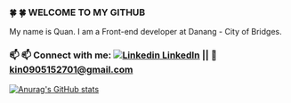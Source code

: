 ### :four_leaf_clover: :four_leaf_clover: WELCOME TO MY GITHUB 
My name is Quan. I am a Front-end developer at Danang - City of Bridges.
### :mailbox: :mailbox: Connect with me: [![Linkedin](https://i.stack.imgur.com/gVE0j.png) LinkedIn](https://www.linkedin.com/in/qu%C3%A2n-minh-2a862b24a/) || :email: kin0905152701@gmail.com

[![Anurag's GitHub stats](https://github-readme-stats.vercel.app/api?username=Kin2808)](https://github.com/anuraghazra/github-readme-stats)
